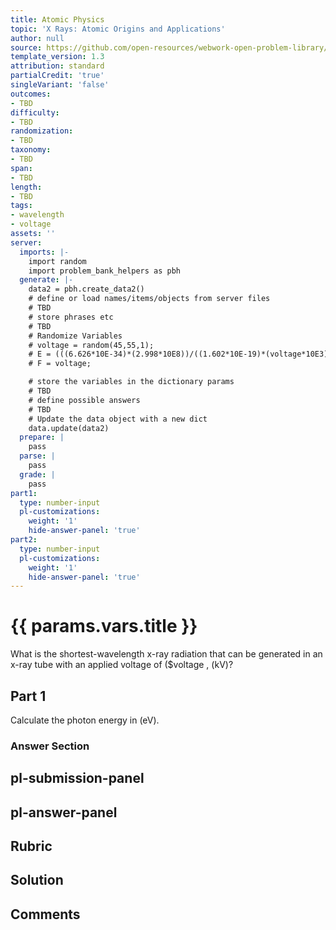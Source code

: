 ```yaml
---
title: Atomic Physics
topic: 'X Rays: Atomic Origins and Applications'
author: null
source: https://github.com/open-resources/webwork-open-problem-library/tree/master/Contrib/BrockPhysics/College_Physics_Urone/30.Atomic_Physics/30-04.X_Rays_Atomic_Origins_and_Applications/NU_U17_30_04_001.pg
template_version: 1.3
attribution: standard
partialCredit: 'true'
singleVariant: 'false'
outcomes:
- TBD
difficulty:
- TBD
randomization:
- TBD
taxonomy:
- TBD
span:
- TBD
length:
- TBD
tags:
- wavelength
- voltage
assets: ''
server:
  imports: |-
    import random
    import problem_bank_helpers as pbh
  generate: |-
    data2 = pbh.create_data2()
    # define or load names/items/objects from server files
    # TBD
    # store phrases etc
    # TBD
    # Randomize Variables
    # voltage = random(45,55,1);
    # E = (((6.626*10E-34)*(2.998*10E8))/((1.602*10E-19)*(voltage*10E3)))*10E11;
    # F = voltage;

    # store the variables in the dictionary params
    # TBD
    # define possible answers
    # TBD
    # Update the data object with a new dict
    data.update(data2)
  prepare: |
    pass
  parse: |
    pass
  grade: |
    pass
part1:
  type: number-input
  pl-customizations:
    weight: '1'
    hide-answer-panel: 'true'
part2:
  type: number-input
  pl-customizations:
    weight: '1'
    hide-answer-panel: 'true'
---
```


# {{ params.vars.title }} 


What is the shortest-wavelength x-ray radiation that can be generated in an x-ray tube with an applied voltage of ($voltage , (kV)?

## Part 1 
Calculate the photon energy in (eV). 


 ### Answer Section


## pl-submission-panel 


## pl-answer-panel 


## Rubric 


## Solution 


## Comments 


